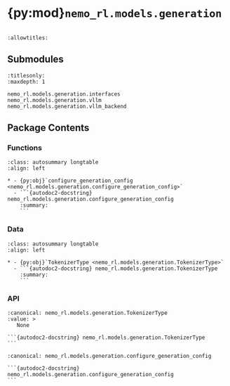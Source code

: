 # {py:mod}`nemo_rl.models.generation`

```{py:module} nemo_rl.models.generation
```

```{autodoc2-docstring} nemo_rl.models.generation
:allowtitles:
```

## Submodules

```{toctree}
:titlesonly:
:maxdepth: 1

nemo_rl.models.generation.interfaces
nemo_rl.models.generation.vllm
nemo_rl.models.generation.vllm_backend
```

## Package Contents

### Functions

````{list-table}
:class: autosummary longtable
:align: left

* - {py:obj}`configure_generation_config <nemo_rl.models.generation.configure_generation_config>`
  - ```{autodoc2-docstring} nemo_rl.models.generation.configure_generation_config
    :summary:
    ```
````

### Data

````{list-table}
:class: autosummary longtable
:align: left

* - {py:obj}`TokenizerType <nemo_rl.models.generation.TokenizerType>`
  - ```{autodoc2-docstring} nemo_rl.models.generation.TokenizerType
    :summary:
    ```
````

### API

````{py:data} TokenizerType
:canonical: nemo_rl.models.generation.TokenizerType
:value: >
   None

```{autodoc2-docstring} nemo_rl.models.generation.TokenizerType
```

````

````{py:function} configure_generation_config(config: nemo_rl.models.generation.interfaces.GenerationConfig, tokenizer: nemo_rl.models.generation.TokenizerType, is_eval=False) -> nemo_rl.models.generation.interfaces.GenerationConfig
:canonical: nemo_rl.models.generation.configure_generation_config

```{autodoc2-docstring} nemo_rl.models.generation.configure_generation_config
```
````
